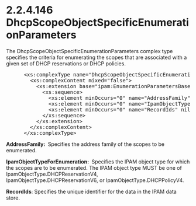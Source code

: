 <html dir="LTR" xmlns:mshelp="http://msdn.microsoft.com/mshelp" xmlns:ddue="http://ddue.schemas.microsoft.com/authoring/2003/5" xmlns:xlink="http://www.w3.org/1999/xlink" xmlns:tool="http://www.microsoft.com/tooltip">
 <body>
 <div id="header">
 <h1 class="heading">2.2.4.146 DhcpScopeObjectSpecificEnumerationParameters</h1>
 </div>
 <div id="mainSection">
 <div id="mainBody">
 <div id="allHistory" class="saveHistory"></div>
 <div id="sectionSection0" class="section" name="collapseableSection">
 

<p>The DhcpScopeObjectSpecificEnumerationParameters complex
type specifies the criteria for enumerating the scopes that are associated with
a given set of DHCP reservations or DHCP policies.</p>

<dl>
<dd>
<div><pre> &lt;xs:complexType name=&quot;DhcpScopeObjectSpecificEnumerationParameters&quot;&gt;
   &lt;xs:complexContent mixed=&quot;false&quot;&gt;
     &lt;xs:extension base=&quot;ipam:EnumerationParametersBase&quot;&gt;
       &lt;xs:sequence&gt;
         &lt;xs:element minOccurs=&quot;0&quot; name=&quot;AddressFamily&quot; type=&quot;syssock:AddressFamily&quot; /&gt;
         &lt;xs:element minOccurs=&quot;0&quot; name=&quot;IpamObjectTypeForEnumeration&quot; type=&quot;ipam:IpamObjectType&quot; /&gt;
         &lt;xs:element minOccurs=&quot;0&quot; name=&quot;RecordIds&quot; nillable=&quot;true&quot; type=&quot;serarr:ArrayOflong&quot; /&gt;
       &lt;/xs:sequence&gt;
     &lt;/xs:extension&gt;
   &lt;/xs:complexContent&gt;
 &lt;/xs:complexType&gt;
</pre></div>
</dd></dl>

<p><b>AddressFamily: </b> Specifies the address family
of the scopes to be enumerated.</p>

<p><b>IpamObjectTypeForEnumeration: </b> Specifies the
IPAM object type for which the scopes are to be enumerated. The IPAM object
type MUST be one of IpamObjectType.DHCPReservationV4,
IpamObjectType.DHCPReservationV6, or IpamObjectType.DHCPPolicyV4.</p>

<p><b>RecordIds</b>: Specifies the unique identifier for
the data in the IPAM data store.</p>


 </div>
 </div>
 </div>
 </body>
</html>